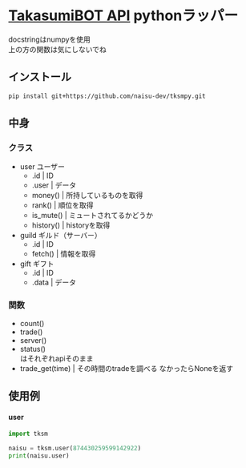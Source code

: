 # <a href="https://github.com/Taka005/TakasumiBOT_API">TakasumiBOT API</a> pythonラッパー
docstringはnumpyを使用  
上の方の関数は気にしないでね

## インストール
```bash
pip install git+https://github.com/naisu-dev/tksmpy.git
```

## 中身
### クラス
- user ユーザー
  - .id | ID
  - .user | データ
  - money() | 所持しているものを取得
  - rank() | 順位を取得
  - is_mute() | ミュートされてるかどうか
  - history() | historyを取得
- guild ギルド（サーバー）
  - .id | ID
  - fetch() | 情報を取得
- gift ギフト
  - .id | ID
  - .data | データ

### 関数
- count()
- trade()
- server()
- status()  
はそれぞれapiそのまま
- trade_get(time) | その時間のtradeを調べる  なかったらNoneを返す

## 使用例
#### user
```python
import tksm

naisu = tksm.user(874430259599142922)
print(naisu.user)
```
